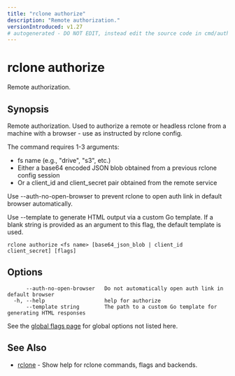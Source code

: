 ```yaml
---
title: "rclone authorize"
description: "Remote authorization."
versionIntroduced: v1.27
# autogenerated - DO NOT EDIT, instead edit the source code in cmd/authorize/ and as part of making a release run "make commanddocs"
---
```

# rclone authorize

Remote authorization.

## Synopsis

Remote authorization. Used to authorize a remote or headless
rclone from a machine with a browser - use as instructed by
rclone config.

The command requires 1-3 arguments:

- fs name (e.g., "drive", "s3", etc.)
- Either a base64 encoded JSON blob obtained from a previous rclone config session
- Or a client_id and client_secret pair obtained from the remote service

Use --auth-no-open-browser to prevent rclone to open auth
link in default browser automatically.

Use --template to generate HTML output via a custom Go template. If a blank
string is provided as an argument to this flag, the default template is used.

```
rclone authorize <fs name> [base64_json_blob | client_id client_secret] [flags]
```

## Options

```
      --auth-no-open-browser   Do not automatically open auth link in default browser
  -h, --help                   help for authorize
      --template string        The path to a custom Go template for generating HTML responses
```

See the [global flags page](/flags/) for global options not listed here.

## See Also

<!-- markdownlint-capture -->
<!-- markdownlint-disable ul-style line-length -->

* [rclone](/commands/rclone/)	 - Show help for rclone commands, flags and backends.


<!-- markdownlint-restore -->
